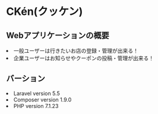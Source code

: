 <h1>CKén(クッケン)</h1>

<h2>Webアプリケーションの概要</h2>
<li>一般ユーザーは行きたいお店の登録・管理が出来る！</li>
<li>企業ユーザーはお知らせやクーポンの投稿・管理が出来る！</li>

<h2>バーション</h2>
<li>Laravel version 5.5</li>
<li>Composer version 1.9.0</li>
<li>PHP version 7.1.23</li>
